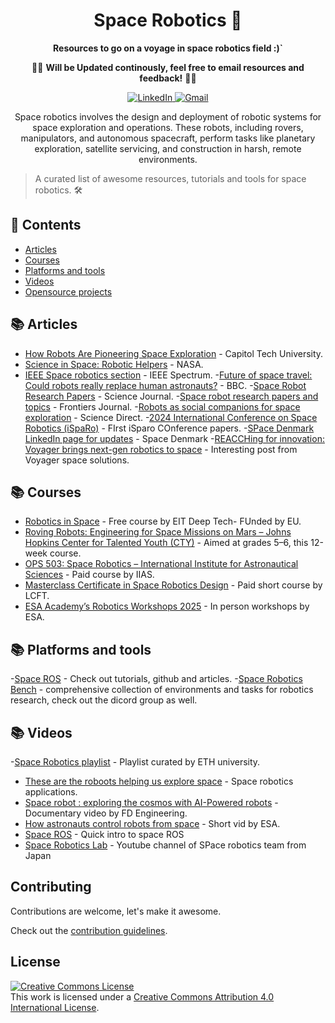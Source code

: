 <div align="center">
<h1>Space Robotics 🌌</h1> 

**Resources to go on a voyage in space robotics field :)`**

🚨🚧 **Will be Updated continously, feel free to email resources and feedback!** 🚧🚨  

<p align="center">
    <a href="https://www.linkedin.com/in/hari-lakshman/" target="_blank" rel="noopener noreferrer">
        <img alt="LinkedIn" src="https://img.shields.io/badge/LinkedIn-0077B5?style=for-the-badge&logo=linkedin&logoColor=white" />
    </a>
    <a href="mailto:harilakshmanmark3@gmail.com">
        <img alt="Gmail" src="https://img.shields.io/badge/Gmail-2c3454?style=for-the-badge&logo=gmail&logoColor=white" />
    </a>    
</p>

Space robotics involves the design and deployment of robotic systems for space exploration and operations. These robots, including rovers, manipulators, and autonomous spacecraft, perform tasks like planetary exploration, satellite servicing, and construction in harsh, remote environments.

</div>

>A curated list of awesome resources, tutorials and tools for space robotics. 🛠️

## 🌟 Contents

- [Articles](#articles)
- [Courses](#courses)
- [Platforms and tools](#platforms-and-tools)
- [Videos](#videos)
- [Opensource projects](#opensource-projects)


## 📚 Articles

- [How Robots Are Pioneering Space Exploration](https://www.captechu.edu/blog/how-robots-are-pioneering-space-exploration) - Capitol Tech University.
- [Science in Space: Robotic Helpers](https://www.nasa.gov/missions/station/iss-research/science-in-space-robotic-helpers/) - NASA.
- [IEEE Space robotics section](https://spectrum.ieee.org/tag/space-robots) - IEEE Spectrum.
-[Future of space travel: Could robots really replace human astronauts?](https://www.bbc.co.uk/news/articles/cy7keddnj31o) - BBC.
-[Space Robot Research Papers](https://spj.science.org/page/space/si/Space-Robot) - Science Journal.
-[Space robot research papers and topics](https://www.frontiersin.org/journals/robotics-and-ai/sections/space-robotics) - Frontiers Journal.
-[Robots as social companions for space exploration](https://www.sciencedirect.com/science/article/pii/S2949882125000088) - Science Direct.
-[2024 International Conference on Space Robotics (iSpaRo)](https://ieeexplore.ieee.org/xpl/conhome/10685845/proceeding) - FIrst iSparo COnference papers.
-[SPace Denmark LinkedIn page for updates](https://www.linkedin.com/company/space-denmark/posts/?feedView=all) - Space Denmark
-[REACCHing for innovation: Voyager brings next-gen robotics to space](https://www.linkedin.com/pulse/reacching-innovation-voyager-brings-next-gen-robotics-marshall-smith-y5gie/?trackingId=HkQQFkqnRRCCpHdgLc5eMQ%3D%3D) - Interesting post from Voyager space solutions.

## 📚 Courses

- [Robotics in Space](https://www.eitdeeptechtalent.eu/courses/robotics-in-space/) - Free course by EIT Deep Tech- FUnded by EU.
- [Roving Robots: Engineering for Space Missions on Mars – Johns Hopkins Center for Talented Youth (CTY)](https://cty.jhu.edu/programs/online/courses/roving-robots-engineering-for-space-missions-on-mars-rres#:~:text=In%20the%20course%20Roving%20Robots,insight%20into%20robotics%20in%20space.) - Aimed at grades 5–6, this 12-week course.
- [OPS 503: Space Robotics – International Institute for Astronautical Sciences](https://astronauticsinstitute.org/ops-503) - Paid course by IIAS.
- [Masterclass Certificate in Space Robotics Design](https://www.lcft.org.uk/Home/CourseDetail?courseId=27306) - Paid short course by LCFT.
- [ESA Academy’s Robotics Workshops 2025](https://www.esa.int/Education/ESA_Academy/ESA_Academy_s_Robotics_Workshops_2025_two_workshops_this_year_double_the_opportunity_to_apply) - In person workshops by ESA.

## 📚 Platforms and tools

-[Space ROS](https://space.ros.org/) - Check out tutorials, github and articles.
-[Space Robotics Bench](https://github.com/AndrejOrsula/space_robotics_bench) - comprehensive collection of environments and tasks for robotics research, check out the dicord group as well.

## 📚 Videos

-[Space Robotics playlist](https://youtube.com/playlist?list=PLE-BQwvVGf8EOpuaw6CUVULJAa4JwrC7X&si=uoHhSrIG2UhJ-RUv) - Playlist curated by ETH university.
- [These are the roboots helping us explore space](https://youtu.be/V3gIWyjEtEg?si=7BobK1605lnX6ZfE) - Space robotics applications.
- [Space robot : exploring the cosmos with AI-Powered robots](https://youtu.be/1AMG3LveZi0?si=KW7sCur4FXJSFnwq) - Documentary video by FD Engineering.
- [How astronauts control robots from space](https://youtu.be/BMFPVCu16SQ?si=zfQvZ4O8puGgvpRB) - Short vid by ESA.
- [Space ROS](https://youtu.be/HtjYBQ8gZkc?si=IqsEmFllxLpfl38V) - Quick intro to space ROS
- [Space Robotics Lab](https://www.youtube.com/@spaceroboticslab) - Youtube channel of SPace robotics team from Japan





## Contributing

Contributions are welcome, let's make it awesome.

Check out the [contribution guidelines](CONTRIBUTING.md).


## License

<a rel="license" href="http://creativecommons.org/licenses/by/4.0/"><img alt="Creative Commons License" style="border-width:0" src="https://i.creativecommons.org/l/by/4.0/88x31.png" /></a><br />This work is licensed under a <a rel="license" href="http://creativecommons.org/licenses/by/4.0/">Creative Commons Attribution 4.0 International License</a>.
